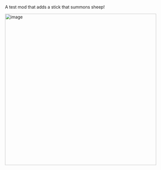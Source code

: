 A test mod that adds a stick that summons sheep!

<img width="500" alt="image" src="https://user-images.githubusercontent.com/80689879/204061370-764a5edc-c923-48a7-a36e-b5a34c2512e4.png">
